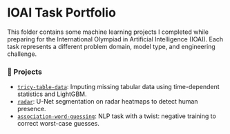 # IOAI Task Portfolio

This folder contains some machine learning projects I completed while preparing for the International Olympiad in Artificial Intelligence (IOAI). Each task represents a different problem domain, model type, and engineering challenge.

### 📁 Projects

- [`tricy-table-data`](./tricy-table-data): Imputing missing tabular data using time-dependent statistics and LightGBM.
- [`radar`](./radar): U-Net segmentation on radar heatmaps to detect human presence.
- [`association-word-guessing`](./association-word-guessing): NLP task with a twist: negative training to correct worst-case guesses.


